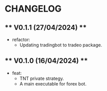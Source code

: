 # CHANGELOG

## ** V0.1.1  (27/04/2024) **
- refactor:
  - Updating tradingbot to tradeo package.

## ** V0.1.0  (16/04/2024) **
- feat:
  - TNT private strategy.
  - A main executable for forex bot.